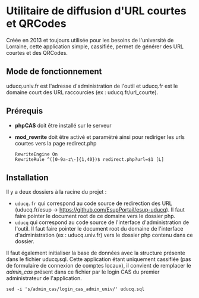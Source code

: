 # Utilitaire de diffusion d'URL courtes et QRCodes

Créée en 2013 et toujours utilisée pour les besoins de l'université de Lorraine, cette application simple, cassifiée, permet de générer des URL courtes et des QRCodes.

## Mode de fonctionnement
uducq.univ.fr est l'adresse d'administration de l'outil et uducq.fr est le domaine court des URL raccourcies (ex : uducq.fr/url_courte).

## Prérequis
- **phpCAS** doit être installé sur le serveur
- **mod_rewrite** doit être activé et paramétré ainsi pour rediriger les urls courtes vers la page redirect.php

    ```
    RewriteEngine On    
    RewriteRule ^([0-9a-z\-]{1,40})$ redirect.php?url=$1 [L]
    ```


## Installation

Il y a deux dossiers à la racine du projet :

- `uducq.fr` qui correspond au code source de redirection des URL (uducq.fr/esup -> https://github.com/EsupPortail/esup-uducq). Il faut faire pointer le document root de ce domaine vers le dossier php.
- `uducq` qui correspond au code source de l'interface d'administration de l'outil. Il faut faire pointer le document root du domaine de l'interface d'administration (ex : uducq.univ.fr) vers le dossier php contenu dans ce dossier.


Il faut également initialiser la base de données avec la structure présente dans le fichier uducq.sql. Cette application étant uniquement cassifiée (pas de formulaire de connexion de comptes locaux), il convient de remplacer le *admin_cas* présent dans ce fichier par le login CAS du premier administrateur de l'application.

`sed -i 's/admin_cas/login_cas_admin_univ/' uducq.sql`
